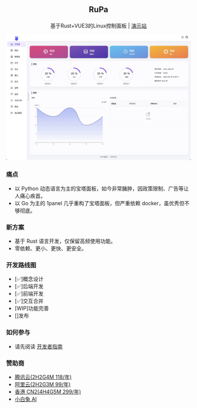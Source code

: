 ## <p align="center"> RuPa </p>

<p align="center">基于Rust+VUE3的Linux控制面板 | <a href="http://124.71.60.7:3399">演示站</a></p>

![](./docs/img/rupa.jpg)

### 痛点

- 以 Python 动态语言为主的宝塔面板，如今非常臃肿，因政策限制、广告等让人痛心疾首。
- 以 Go 为主的 1panel 几乎重构了宝塔面板，但严重依赖 docker，虽优秀但不够彻底。

### 新方案

- 基于 Rust 语言开发，仅保留高频使用功能。
- 零依赖、更小、更快、更安全。

### 开发路线图

- [✅]概念设计
- [✅]后端开发
- [✅]前端开发
- [✅]交互合并
- [WIP]功能完善
- []发布

### 如何参与

- 请先阅读 [开发者指南](/docs/贡献指南.md)

### 赞助商

- [腾讯云(2H2G4M 118/年)](https://curl.qcloud.com/nNN41sxS)
- [阿里云(2H2G3M 99/年)](https://www.aliyun.com/lowcode/promotion/allinaliyun/99program?source=5176.11533457&userCode=0dswifqr)
- [香港 CN2(4H4G5M 299/年)](https://www.177idc.com/aff/YGKBCYDB)
- [小白兔 AI](https://xiaobaituai.com)
